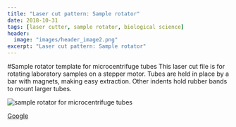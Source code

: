 ```yaml
---
title: "Laser cut pattern: Sample rotator"
date: 2018-10-31
tags: [laser cutter, sample rotator, biological science]
header:
  image: "images/header_image2.png"
excerpt: "Laser cut pattern: Sample rotator"
---
```


#Sample rotator template for microcentrifuge tubes
This laser cut file is for rotating laboratory samples on a stepper motor. Tubes are held in place by a bar with magnets, making easy extraction. Other indents hold rubber bands to mount larger tubes.

<img src="{{ site.url }}{{site.baseurl }}/images/sciences/sample_rotator.png" alt="sample rotator for microcentrifuge tubes">

[Google](http://google.com)
